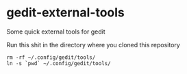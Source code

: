 # gedit-external-tools
Some quick external tools for gedit

Run this shit in the directory where you cloned this repository
```
rm -rf ~/.config/gedit/tools/
ln -s `pwd` ~/.config/gedit/tools/
```
